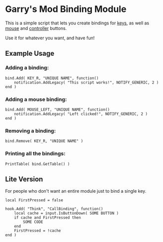 # Garry's Mod Binding Module
This is a simple script that lets you create bindings for [keys](https://wiki.garrysmod.com/page/Enums/KEY), as well as [mouse](https://wiki.garrysmod.com/page/Enums/MOUSE) and [controller](https://wiki.garrysmod.com/page/Enums/JOYSTICK) buttons. 

Use it for whatever you want, and have fun!

## Example Usage
### Adding a binding:
```
bind.Add( KEY_R, "UNIQUE NAME", function()
    notification.AddLegacy( "This script works!", NOTIFY_GENERIC, 2 )
end )
```
### Adding a mouse binding:
```
bind.Add( MOUSE_LEFT, "UNIQUE NAME", function()
    notification.AddLegacy( "Left clicked!", NOTIFY_GENERIC, 2 )
end )
```
### Removing a binding:
```
bind.Remove( KEY_R, "UNIQUE NAME" )
```
### Printing all the bindings:
```
PrintTable( bind.GetTable() )
```

## Lite Version
For people who don't want an entire module just to bind a single key.
```
local FirstPressed = false

hook.Add( "Think", "CallBinding", function()
	local cache = input.IsButtonDown( SOME BUTTON )
	if cache and FirstPressed then
	    SOME CODE
	end
	FirstPressed = !cache
end )
```
